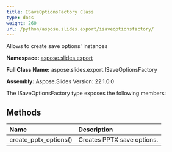 ```yaml
---
title: ISaveOptionsFactory Class
type: docs
weight: 260
url: /python/aspose.slides.export/isaveoptionsfactory/
---
```


Allows to create save options' instances

**Namespace:** [aspose.slides.export](/python/aspose.slides.export/)

**Full Class Name:** aspose.slides.export.ISaveOptionsFactory

**Assembly:**  Aspose.Slides Version: 22.1.0.0

The ISaveOptionsFactory type exposes the following members:
## **Methods**
|**Name**|**Description**|
| :- | :- |
|create_pptx_options()|Creates PPTX save options.|
